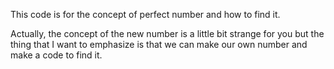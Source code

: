 This code is for the concept of perfect number and how to find it.

Actually, the concept of the new number is a little bit strange for you but the thing that I want to emphasize is that we can make our own number and make a code to find it.

